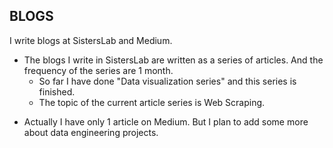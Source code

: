 ## BLOGS
I write blogs at SistersLab and Medium.
- The blogs I write in SistersLab are written as a series of articles. And the frequency of the series are 1 month.
    - So far I have done "Data visualization series" and this series is finished.
    - The topic of the current article series is Web Scraping.
* Actually I have only 1 article on Medium. But I plan to add some more about data engineering projects.
